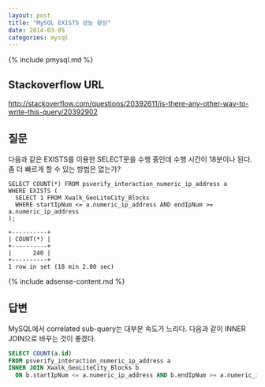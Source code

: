 ```yaml
---
layout: post
title: "MySQL EXISTS 성능 향상"
date: 2014-03-05 
categories: mysql
---
```


{% include pmysql.md %}

## Stackoverflow URL

http://stackoverflow.com/questions/20392611/is-there-any-other-way-to-write-this-query/20392902

## 질문

다음과 같은 EXISTS를 이용한 SELECT문을 수행 중인데 수행 시간이 18분이나 된다. 좀 더 빠르게 할 수 있는 방법은 없는가?

    SELECT COUNT(*) FROM psverify_interaction_numeric_ip_address a
    WHERE EXISTS (
      SELECT 1 FROM Xwalk_GeoLiteCity_Blocks
      WHERE startIpNum <= a.numeric_ip_address AND endIpNum >= a.numeric_ip_address
    );
     
    +----------+
    | COUNT(*) |
    +----------+
    |      240 |
    +----------+
    1 row in set (18 min 2.00 sec)

{% include adsense-content.md %}

## 답변

MySQL에서 correlated sub-query는 대부분 속도가 느리다. 다음과 같이 INNER JOIN으로 바꾸는 것이 좋겠다.

```sql
SELECT COUNT(a.id)
FROM psverify_interaction_numeric_ip_address a
INNER JOIN Xwalk_GeoLiteCity_Blocks b
  ON b.startIpNum <= a.numeric_ip_address AND b.endIpNum >= a.numeric_ip_address
```
